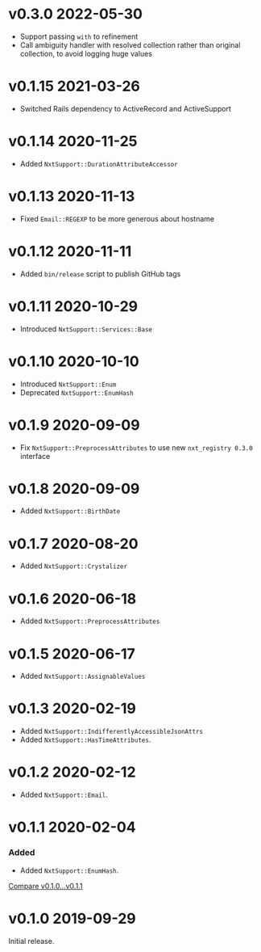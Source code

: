 # v0.3.0 2022-05-30
- Support passing `with` to refinement
- Call ambiguity handler with resolved collection rather than original collection, to avoid logging huge values

# v0.1.15 2021-03-26
- Switched Rails dependency to ActiveRecord and ActiveSupport

# v0.1.14 2020-11-25
- Added `NxtSupport::DurationAttributeAccessor`

# v0.1.13 2020-11-13
- Fixed `Email::REGEXP` to be more generous about hostname

# v0.1.12 2020-11-11
- Added `bin/release` script to publish GitHub tags

# v0.1.11 2020-10-29

- Introduced `NxtSupport::Services::Base`

# v0.1.10 2020-10-10

- Introduced `NxtSupport::Enum`
- Deprecated `NxtSupport::EnumHash`


# v0.1.9 2020-09-09

- Fix `NxtSupport::PreprocessAttributes` to use new `nxt_registry 0.3.0` interface

# v0.1.8 2020-09-09

- Added `NxtSupport::BirthDate`

# v0.1.7 2020-08-20

- Added `NxtSupport::Crystalizer`

# v0.1.6 2020-06-18

- Added `NxtSupport::PreprocessAttributes`

# v0.1.5 2020-06-17

- Added `NxtSupport::AssignableValues`

# v0.1.3 2020-02-19

- Added `NxtSupport::IndifferentlyAccessibleJsonAttrs`
- Added `NxtSupport::HasTimeAttributes`.

# v0.1.2 2020-02-12

- Added `NxtSupport::Email`.

# v0.1.1 2020-02-04

### Added

- Added `NxtSupport::EnumHash`.

[Compare v0.1.0...v0.1.1](https://github.com/nxt-insurance/nxt_support/compare/v0.1.0...v0.1.1)

# v0.1.0 2019-09-29

Initial release.

